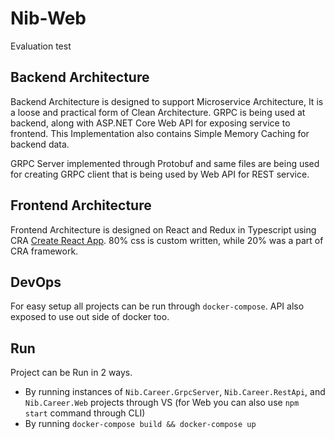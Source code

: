 # Nib-Web
Evaluation test

## Backend Architecture
Backend Architecture is designed to support Microservice Architecture, It is a loose and practical form of Clean Architecture. GRPC is being used at backend, along with ASP.NET Core Web API for exposing service to frontend. This Implementation also contains Simple Memory Caching for backend data.

GRPC Server implemented through Protobuf and same files are being used for creating GRPC client that is being used by Web API for REST service.

## Frontend Architecture
Frontend Architecture is designed on React and Redux in Typescript using CRA [Create React App](https://github.com/facebookincubator/create-react-app). 80% css is custom written, while 20% was a part of CRA framework.

## DevOps
For easy setup all projects can be run through `docker-compose`. API also exposed to use out side of docker too.

## Run
Project can be Run in 2 ways.
- By running instances of `Nib.Career.GrpcServer`, `Nib.Career.RestApi`, and `Nib.Career.Web` projects through VS (for Web you can also use `npm start` command through CLI)
- By running `docker-compose build && docker-compose up`
